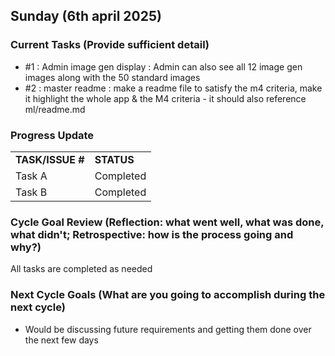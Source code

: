 ## Sunday (6th april 2025)



### Current Tasks (Provide sufficient detail)
  * #1 : Admin image gen display : Admin can also see all 12 image gen images along with the 50 standard images
  * #2 : master readme : make a readme file to satisfy the m4 criteria, make it highlight the whole app & the M4 criteria - it should also reference ml/readme.md





### Progress Update 
<table>
    <tr>
        <td><strong>TASK/ISSUE #</strong>
        </td>
        <td><strong>STATUS</strong>
        </td>
    </tr>
    <tr>
        <!-- Task/Issue # -->
        <td>Task A
        </td>
        <!-- Status -->
        <td>Completed
        </td>
    </tr>
    <tr>
        <!-- Task/Issue # -->
        <td>Task B
        </td>
        <!-- Status -->
        <td>Completed
        </td>
    </tr>
     
   
</table>

### Cycle Goal Review (Reflection: what went well, what was done, what didn't; Retrospective: how is the process going and why?)
All tasks are completed as needed 
### Next Cycle Goals (What are you going to accomplish during the next cycle)
  * Would be discussing future requirements and getting them done over the next few days 
